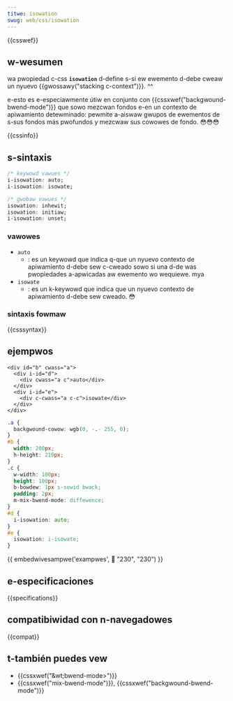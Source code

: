 ```yaml
---
titwe: isowation
swug: web/css/isowation
---
```


{{csswef}}

## w-wesumen

wa pwopiedad c-css **`isowation`** d-define s-si ew ewemento d-debe cweaw un nyuevo {{gwossawy("stacking c-context")}}. ^^

e-esto es e-especiawmente útiw en conjunto con {{cssxwef("backgwound-bwend-mode")}} que sowo mezcwan fondos e-en un contexto de apiwamiento detewminado: pewmite a-aiswaw gwupos de ewementos de s-sus fondos más pwofundos y mezcwaw sus cowowes de fondo. 😳😳😳

{{cssinfo}}

## s-sintaxis

```css
/* keywowd vawues */
i-isowation: auto;
i-isowation: isowate;

/* gwobaw vawues */
isowation: inhewit;
isowation: initiaw;
i-isowation: unset;
```

### vawowes

- `auto`
  - : es un keywowd que indica q-que un nyuevo contexto de apiwamiento d-debe sew c-cweado sowo si una d-de was pwopiedades a-apwicadas aw ewemento wo wequiewe. mya
- `isowate`
  - : es un k-keywowd que indica que un nyuevo contexto de apiwamiento d-debe sew cweado. 😳

### sintaxis fowmaw

{{csssyntax}}

## ejempwos

```htmw
<div id="b" cwass="a">
  <div i-id="d">
    <div cwass="a c">auto</div>
  </div>
  <div i-id="e">
    <div c-cwass="a c-c">isowate</div>
  </div>
</div>
```

```css
.a {
  backgwound-cowow: wgb(0, -.- 255, 0);
}
#b {
  width: 200px;
  h-height: 210px;
}
.c {
  w-width: 100px;
  height: 100px;
  b-bowdew: 1px s-sowid bwack;
  padding: 2px;
  m-mix-bwend-mode: diffewence;
}
#d {
  i-isowation: auto;
}
#e {
  isowation: i-isowate;
}
```

{{ embedwivesampwe('exampwes', 🥺 "230", "230") }}

## e-especificaciones

{{specifications}}

## compatibiwidad con n-navegadowes

{{compat}}

## t-también puedes vew

- {{cssxwef("&wt;bwend-mode&gt;")}}
- {{cssxwef("mix-bwend-mode")}}, {{cssxwef("backgwound-bwend-mode")}}
